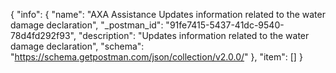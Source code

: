 {
  "info": {
    "name": "AXA Assistance Updates information related to the water damage declaration",
    "_postman_id": "91fe7415-5437-41dc-9540-78d4fd292f93",
    "description": "Updates information related to the water damage declaration",
    "schema": "https://schema.getpostman.com/json/collection/v2.0.0/"
  },
  "item": []
}